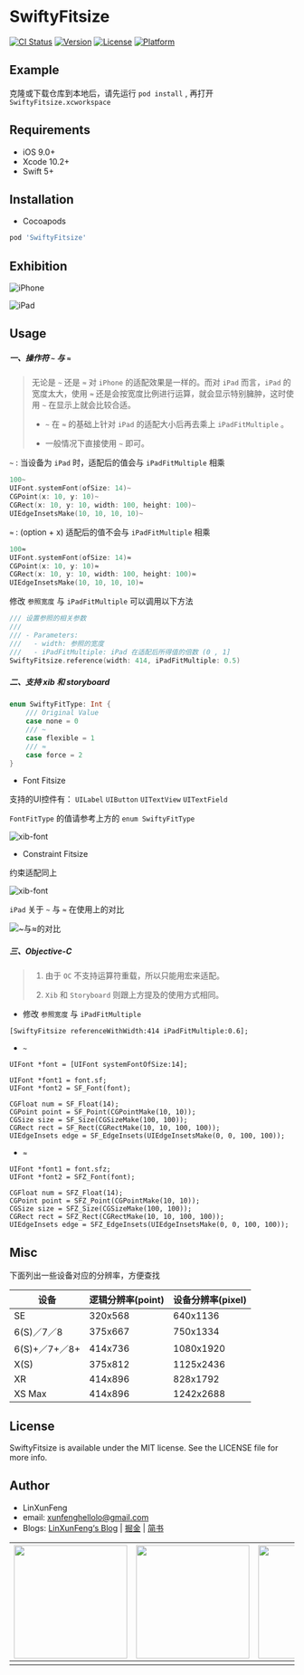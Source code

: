 # SwiftyFitsize

[![CI Status](https://img.shields.io/travis/LinXunFeng/SwiftyFitsize.svg?style=flat)](https://travis-ci.org/LinXunFeng/SwiftyFitsize)
[![Version](https://img.shields.io/cocoapods/v/SwiftyFitsize.svg?style=flat)](https://cocoapods.org/pods/SwiftyFitsize)
[![License](https://img.shields.io/cocoapods/l/SwiftyFitsize.svg?style=flat)](https://cocoapods.org/pods/SwiftyFitsize)
[![Platform](https://img.shields.io/cocoapods/p/SwiftyFitsize.svg?style=flat)](https://cocoapods.org/pods/SwiftyFitsize)

## Example

克隆或下载仓库到本地后，请先运行 `pod install` , 再打开 `SwiftyFitsize.xcworkspace`

## Requirements

- iOS 9.0+
- Xcode 10.2+
- Swift 5+

## Installation

- Cocoapods

```ruby
pod 'SwiftyFitsize'
```



## Exhibition

![iPhone](https://github.com/LinXunFeng/SwiftyFitsize/raw/master/Screenshots/exhibition.png)



![iPad](./Screenshots/ipad.png)



## Usage

##### 一、操作符 `~` 与 `≈`

> 无论是 `~` 还是 `≈` 对 `iPhone` 的适配效果是一样的。而对 `iPad` 而言，`iPad` 的宽度太大，使用 `≈` 还是会按宽度比例进行运算，就会显示特别臃肿，这时使用 `~` 在显示上就会比较合适。
>
> - `~` 在  `≈` 的基础上针对 `iPad` 的适配大小后再去乘上 `iPadFitMultiple` 。
>
> - 一般情况下直接使用 `~` 即可。



`~` : 当设备为 `iPad` 时，适配后的值会与 `iPadFitMultiple` 相乘

```swift
100~
UIFont.systemFont(ofSize: 14)~
CGPoint(x: 10, y: 10)~
CGRect(x: 10, y: 10, width: 100, height: 100)~
UIEdgeInsetsMake(10, 10, 10, 10)~
```



`≈` :  (option + x)  适配后的值不会与 `iPadFitMultiple` 相乘

```swift
100≈
UIFont.systemFont(ofSize: 14)≈
CGPoint(x: 10, y: 10)≈
CGRect(x: 10, y: 10, width: 100, height: 100)≈
UIEdgeInsetsMake(10, 10, 10, 10)≈
```



修改 `参照宽度` 与 `iPadFitMultiple`  可以调用以下方法

```swift
/// 设置参照的相关参数
///
/// - Parameters:
///   - width: 参照的宽度
///   - iPadFitMultiple: iPad 在适配后所得值的倍数 (0 , 1]
SwiftyFitsize.reference(width: 414, iPadFitMultiple: 0.5)
```



##### 二、支持 xib 和 storyboard

```swift
enum SwiftyFitType: Int {
    /// Original Value
    case none = 0
    /// ~
    case flexible = 1
    /// ≈
    case force = 2
}
```

- Font Fitsize

支持的UI控件有： `UILabel` `UIButton` `UITextView` `UITextField`

`FontFitType` 的值请参考上方的 `enum SwiftyFitType`

![xib-font](./Screenshots/xib-font.png)



- Constraint Fitsize

约束适配同上

![xib-font](./Screenshots/xib-constraint.png)



`iPad` 关于 `~` 与 `≈`  在使用上的对比

![~与≈的对比](./Screenshots/flexible-force.jpg)



##### 三、Objective-C

> 1. 由于 `OC` 不支持运算符重载，所以只能用宏来适配。
>
> 2. `Xib` 和  `Storyboard`  则跟上方提及的使用方式相同。



- 修改 `参照宽度` 与 `iPadFitMultiple`  

```objc
[SwiftyFitsize referenceWithWidth:414 iPadFitMultiple:0.6];
```

- `~`

```objc
UIFont *font = [UIFont systemFontOfSize:14];

UIFont *font1 = font.sf;
UIFont *font2 = SF_Font(font);

CGFloat num = SF_Float(14);
CGPoint point = SF_Point(CGPointMake(10, 10));
CGSize size = SF_Size(CGSizeMake(100, 100));
CGRect rect = SF_Rect(CGRectMake(10, 10, 100, 100));
UIEdgeInsets edge = SF_EdgeInsets(UIEdgeInsetsMake(0, 0, 100, 100));

```

- `≈`

```objc
UIFont *font1 = font.sfz;
UIFont *font2 = SFZ_Font(font);

CGFloat num = SFZ_Float(14);
CGPoint point = SFZ_Point(CGPointMake(10, 10));
CGSize size = SFZ_Size(CGSizeMake(100, 100));
CGRect rect = SFZ_Rect(CGRectMake(10, 10, 100, 100));
UIEdgeInsets edge = SFZ_EdgeInsets(UIEdgeInsetsMake(0, 0, 100, 100));
```



## Misc

下面列出一些设备对应的分辨率，方便查找

| 设备          | 逻辑分辨率(point) | 设备分辨率(pixel) |
| ------------- | ----------------- | ----------------- |
| SE            | 320x568           | 640x1136          |
| 6(S)／7／8    | 375x667           | 750x1334          |
| 6(S)+／7+／8+ | 414x736           | 1080x1920         |
| X(S)          | 375x812           | 1125x2436         |
| XR            | 414x896           | 828x1792          |
| XS Max        | 414x896           | 1242x2688         |



## License

SwiftyFitsize is available under the MIT license. See the LICENSE file for more info.



## Author

- LinXunFeng
- email: [xunfenghellolo@gmail.com](mailto:xunfenghellolo@gmail.com)
- Blogs:  [LinXunFeng‘s Blog](http://linxunfeng.top/)  | [掘金](https://juejin.im/user/58f8065e61ff4b006646c72d/posts) | [简书](https://www.jianshu.com/u/31e85e7a22a2)



| <img src="https://github.com/LinXunFeng/site/raw/master/source/images/others/wx/wxQR_tip.png" style="width:200px;height:200px;"></img> | <img src="https://github.com/LinXunFeng/site/raw/master/source/images/others/pay/alipay_tip.png" style="width:200px;height:200px;"></img> | <img src="https://github.com/LinXunFeng/site/raw/master/source/images/others/pay/wechat_tip.png" style="width:200px;height:200px;"></img> |
| :----------------------------------------------------------: | :----------------------------------------------------------: | :----------------------------------------------------------: |
|                                                              |                                                              |                                                              |

